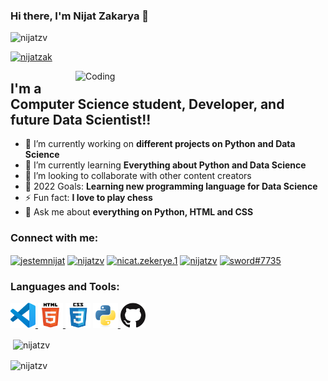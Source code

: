 ### Hi there, I'm Nijat Zakarya 👋 


<p align="left"> <img src="https://komarev.com/ghpvc/?username=nijatzv&label=Profile%20views&color=0e75b6&style=flat" alt="nijatzv" /> </p>
<p align="left"> <a href="https://twitter.com/nijatzak" target="blank"><img src="https://img.shields.io/twitter/follow/nijatzak?logo=twitter&style=for-the-badge" alt="nijatzak" /></a> </p>
<img align="right" alt="Coding" width="400" src="[https://i.pinimg.com/originals/91/16/8b/91168b4873f6659b3e9fdfe4b89cd864.gif](https://www.google.com/url?sa=i&url=https%3A%2F%2Fwww.deviantart.com%2Fhul78%2Fart%2FMan-Typing-510504618&psig=AOvVaw3t8p7KrCx4q3aT5T0Nxikm&ust=1653891403315000&source=images&cd=vfe&ved=0CAwQjRxqFwoTCNDk1Z-HhPgCFQAAAAAdAAAAABAS)">


## I'm a Computer Science student, Developer, and future Data Scientist!!

- 🔭 I’m currently working on **different projects on Python and Data Science**
- 🌱 I’m currently learning **Everything about Python and Data Science**
- 👯 I’m looking to collaborate with other content creators
- 🥅 2022 Goals: **Learning new programming language for Data Science**
- ⚡ Fun fact: **I love to play chess**
- 💬 Ask me about **everything on Python, HTML and CSS**



<h3 align="left">Connect with me:</h3>
<p align="left">
<a href="https://twitter.com/nijatzak" target="blank"><img align="center" src="https://raw.githubusercontent.com/rahuldkjain/github-profile-readme-generator/master/src/images/icons/Social/twitter.svg" alt="jestemnijat" height="30" width="40" /></a>
<a href="https://www.linkedin.com/in/nijatzak/" target="blank"><img align="center" src="https://raw.githubusercontent.com/rahuldkjain/github-profile-readme-generator/master/src/images/icons/Social/linked-in-alt.svg" alt="nijatzv" height="30" width="40" /></a>
<a href="https://facebook.com/nicat.zekerye.1" target="blank"><img align="center" src="https://raw.githubusercontent.com/rahuldkjain/github-profile-readme-generator/master/src/images/icons/Social/facebook.svg" alt="nicat.zekerye.1" height="30" width="40" /></a>
<a href="https://instagram.com/nijatzv" target="blank"><img align="center" src="https://raw.githubusercontent.com/rahuldkjain/github-profile-readme-generator/master/src/images/icons/Social/instagram.svg" alt="nijatzv" height="30" width="40" /></a>
<a href="https://discordapp.com/users/sword#7735/" target="blank"><img align="center" src="https://raw.githubusercontent.com/rahuldkjain/github-profile-readme-generator/master/src/images/icons/Social/discord.svg" alt="sword#7735" height="30" width="40" /></a>
</p>



<h3 align="left">Languages and Tools:</h3>
<p align="left">
<a href="https://code.visualstudio.com/" target="_blank" rel="noreferrer"> <img src="https://raw.githubusercontent.com/github/explore/80688e429a7d4ef2fca1e82350fe8e3517d3494d/topics/visual-studio-code/visual-studio-code.png" alt="html5" width="40" height="40"/> </a>
<a href="https://www.w3.org/html/" target="_blank" rel="noreferrer"> <img src="https://raw.githubusercontent.com/devicons/devicon/master/icons/html5/html5-original-wordmark.svg" alt="html5" width="40" height="40"/> </a>
<a href="https://https://www.w3.org/Style/CSS/" target="_blank" rel="noreferrer"> <img src="https://raw.githubusercontent.com/github/explore/80688e429a7d4ef2fca1e82350fe8e3517d3494d/topics/css/css.png" alt="css3" width="40" height="40"/></a>
<a href="https://www.python.org" target="_blank" rel="noreferrer"> <img src="https://raw.githubusercontent.com/devicons/devicon/master/icons/python/python-original.svg" alt="python" width="40" height="40"/> </a>
<a href="https://github.com/nijatzv" target="_blank" rel="noreferrer"> <img src="https://raw.githubusercontent.com/github/explore/78df643247d429f6cc873026c0622819ad797942/topics/github/github.png" alt="html5" width="40" height="40"/> </a>
</p>



<p>&nbsp;<img align="center" src="https://github-readme-stats.vercel.app/api?username=nijatzv&show_icons=true&locale=en" alt="nijatzv" /></p>
<p><img align="center" src="https://github-readme-streak-stats.herokuapp.com/?user=nijatzv&" alt="nijatzv" /></p>
